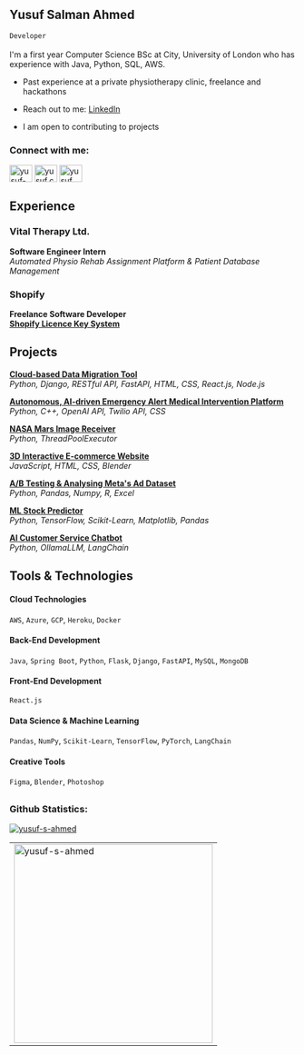 <h2 align="left">Yusuf Salman Ahmed</h2>

<code>Developer</code>
<br><br>
I'm a first year Computer Science BSc at City, University of London who has experience with Java, Python, SQL, AWS.

- Past experience at a private physiotherapy clinic, freelance and hackathons

- Reach out to me: [LinkedIn](https://www.linkedin.com/in/yusuf-s-ahmed)

- I am open to contributing to projects  
  
<h3 align="left">Connect with me:</h3>
<p align="left">
<a href="https://linkedin.com/in/yusuf-s-ahmed" target="blank"><img align="center" src="https://raw.githubusercontent.com/rahuldkjain/github-profile-readme-generator/master/src/images/icons/Social/linked-in-alt.svg" alt="yusuf-s-ahmed" height="30" width="40" /></a>
<a href="https://instagram.com/yusuf.creates" target="blank"><img align="center" src="https://raw.githubusercontent.com/rahuldkjain/github-profile-readme-generator/master/src/images/icons/Social/instagram.svg" alt="yusuf.creates" height="30" width="40" /></a>
<a href="https://www.youtube.com/channel/UCA27kkKbT5etBPYBd070PhA" target="blank"><img align="center" src="https://raw.githubusercontent.com/rahuldkjain/github-profile-readme-generator/master/src/images/icons/Social/youtube.svg" alt="yusuf creates" height="30" width="40" /></a>
</p>

## Experience  

### Vital Therapy Ltd.  
**Software Engineer Intern**  
*Automated Physio Rehab Assignment Platform & Patient Database Management*


### Shopify  
**Freelance Software Developer**  
[**Shopify Licence Key System**](https://github.com/yusuf-ahmed-5/Shopify-Theme-Security-System/tree/main)  


## Projects  


[**Cloud-based Data Migration Tool**](https://github.com/yusuf-s-ahmed/Cloud-Data-Migration-Tool)  
*Python, Django, RESTful API, FastAPI, HTML, CSS, React.js, Node.js*  

[**Autonomous, AI-driven Emergency Alert Medical Intervention Platform**](https://github.com/yusuf-s-ahmed/HeartGuard)  
*Python, C++, OpenAI API, Twilio API, CSS*

[**NASA Mars Image Receiver**](https://github.com/yusuf-ahmed-5/NASA-Mars-Rover-Image-Receiver)  
*Python, ThreadPoolExecutor*  

[**3D Interactive E-commerce Website**](https://github.com/yusuf-ahmed-5/3D-Ecommerce-Website)  
*JavaScript, HTML, CSS, Blender*  



[**A/B Testing & Analysing Meta's Ad Dataset**](https://github.com/yusuf-ahmed-5/Meta-Dataset-Analysis)  
*Python, Pandas, Numpy, R, Excel*  




[**ML Stock Predictor**](https://github.com/yusuf-ahmed-5/Machine-Learning-Stock-Predictor)  
*Python, TensorFlow, Scikit-Learn, Matplotlib, Pandas*  

[**AI Customer Service Chatbot**](https://github.com/yusuf-ahmed-5/AI-Customer-Service-ChatBot)  
*Python, OllamaLLM, LangChain*  



## Tools & Technologies 


<!-- Cloud Technologies -->
<h4 align="left">Cloud Technologies</h4>
<code>AWS</code>, <code>Azure</code>, <code>GCP</code>, <code>Heroku</code>, <code>Docker</code>

<!-- Back-End Development -->
<h4 align="left">Back-End Development</h4>
<code>Java</code>, <code>Spring Boot</code>, <code>Python</code>, <code>Flask</code>, <code>Django</code>, <code>FastAPI</code>, <code>MySQL</code>, <code>MongoDB</code>

<!-- Front-End Development -->
<h4 align="left">Front-End Development</h4>
<code>React.js</code>

<!-- Data Science & Machine Learning -->
<h4 align="left">Data Science & Machine Learning</h4>
<code>Pandas</code>, <code>NumPy</code>, <code>Scikit-Learn</code>, <code>TensorFlow</code>, <code>PyTorch</code>, <code>LangChain</code>

<!-- Creative Tools -->
<h4 align="left">Creative Tools</h4>
<code>Figma</code>, <code>Blender</code>, <code>Photoshop</code>


## 


<h3 align="left">Github Statistics:</h3>

<p align="left"> 
  <a href="https://github.com/ryo-ma/github-profile-trophy">
    <img src="https://github-profile-trophy.vercel.app/?username=yusuf-s-ahmed&theme=dark_dimmed&column=2&title=Commits,Repositories" alt="yusuf-s-ahmed" />
  </a> 
</p>



<!-- Most Used Languages and Total Contributions -->
<table>
  <tr>
    <td><img align="center" src="https://github-readme-stats.vercel.app/api/top-langs?username=yusuf-s-ahmed&show_icons=true&locale=en&layout=compact&hide_title=true&theme=dark" alt="yusuf-s-ahmed" width="350" /></td>
  </tr>
</table>
